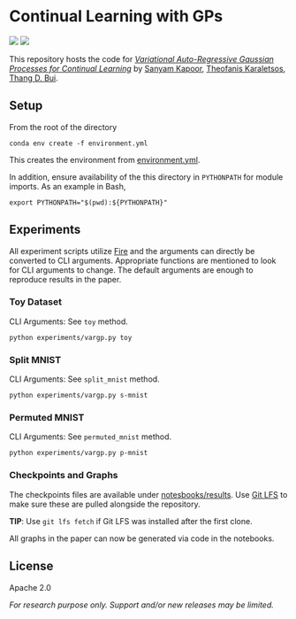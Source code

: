 # Continual Learning with GPs

[![](https://img.shields.io/badge/arXiv-2006.05468-red)](https://u.perhapsbay.es/vargp-arxiv)
[![](https://img.shields.io/badge/ICML-2021-brightgreen)](https://u.perhapsbay.es/vargp)

This repository hosts the code for 
[_Variational Auto-Regressive Gaussian Processes for Continual Learning_](https://u.perhapsbay.es/vargp) 
by [Sanyam Kapoor](https://im.perhapsbay.es), 
[Theofanis Karaletsos](https://karaletsos.com),
[Thang D. Bui](https://thangbui.github.io).

## Setup

From the root of the directory

```shell
conda env create -f environment.yml
```

This creates the environment from [environment.yml](./environment.yml).

In addition, ensure availability of the this directory in `PYTHONPATH`
for module imports. As an example in Bash,

```shell
export PYTHONPATH="$(pwd):${PYTHONPATH}"
```

## Experiments

All experiment scripts utilize [Fire](https://github.com/google/python-fire)
and the arguments can directly be converted to CLI arguments. Appropriate
functions are mentioned to look for CLI arguments to change. The default arguments are enough to reproduce results in the paper.

### Toy Dataset

CLI Arguments: See `toy` method.

```shell
python experiments/vargp.py toy
```

### Split MNIST

CLI Arguments: See `split_mnist` method.

```shell
python experiments/vargp.py s-mnist
```

### Permuted MNIST

CLI Arguments: See `permuted_mnist` method.

```shell
python experiments/vargp.py p-mnist
```

### Checkpoints and Graphs

The checkpoints files are available under [notesbooks/results](./notebooks/results).
Use [Git LFS](https://git-lfs.github.com) to make sure these are pulled
alongside the repository.

**TIP**: Use `git lfs fetch` if Git LFS was installed after the first clone.

All graphs in the paper can now be generated via code in the notebooks.

## License

Apache 2.0

_For research purpose only. Support and/or new releases may be limited._
